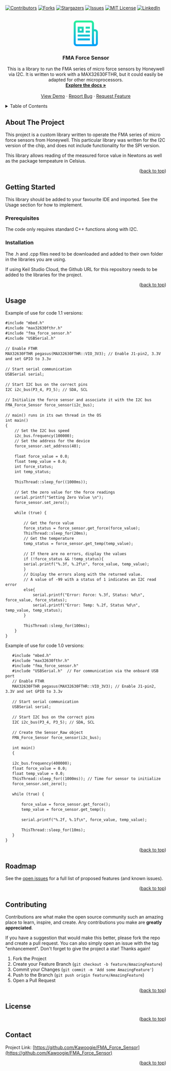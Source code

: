 <!-- Improved compatibility of back to top link: See: https://github.com/othneildrew/Best-README-Template/pull/73 -->
<a name="readme-top"></a>
<!-- -->



<!-- PROJECT SHIELDS -->
<!--
*** I'm using markdown "reference style" links for readability.
*** Reference links are enclosed in brackets [ ] instead of parentheses ( ).
*** See the bottom of this document for the declaration of the reference variables
*** for contributors-url, forks-url, etc. This is an optional, concise syntax you may use.
*** https://www.markdownguide.org/basic-syntax/#reference-style-links
-->
[![Contributors][contributors-shield]][contributors-url]
[![Forks][forks-shield]][forks-url]
[![Stargazers][stars-shield]][stars-url]
[![Issues][issues-shield]][issues-url]
[![MIT License][license-shield]][license-url]
[![LinkedIn][linkedin-shield]][linkedin-url]



<!-- PROJECT LOGO -->
<br />
<div align="center">
  <a href="https://github.com/Kawoogie/FMA_Force_Sensor">
    <img src="images/logo.png" alt="Logo" width="80" height="80">
  </a>

<h3 align="center">FMA Force Sensor</h3>

  <p align="center">
    This is a library to run the FMA series of micro force sensors by Honeywell via I2C. It is written to work with a MAX32630FTHR, but it could easily be adapted for other microprocessors.
    <br />
    <a href="https://github.com/Kawoogie/FMA_Force_Sensor"><strong>Explore the docs »</strong></a>
    <br />
    <br />
    <a href="https://github.com/Kawoogie/FMA_Force_Sensor">View Demo</a>
    ·
    <a href="https://github.com/Kawoogie/FMA_Force_Sensor/issues">Report Bug</a>
    ·
    <a href="https://github.com/Kawoogie/FMA_Force_Sensor/issues">Request Feature</a>
  </p>
</div>



<!-- TABLE OF CONTENTS -->
<details>
  <summary>Table of Contents</summary>
  <ol>
    <li>
      <a href="#about-the-project">About The Project</a>
      <ul>
        </ul>
    </li>
    <li>
      <a href="#getting-started">Getting Started</a>
      <ul>
        <li><a href="#prerequisites">Prerequisites</a></li>
        <li><a href="#installation">Installation</a></li>
      </ul>
    </li>
    <li><a href="#usage">Usage</a></li>
    <li><a href="#roadmap">Roadmap</a></li>
    <li><a href="#contributing">Contributing</a></li>
    <li><a href="#license">License</a></li>
    <li><a href="#contact">Contact</a></li>    
  </ol>
</details>



<!-- ABOUT THE PROJECT -->
## About The Project

This project is a custom library written to operate the FMA series of micro force sensors from Honeywell. This particular library was written for the I2C version of the chip, and does not include functionality for the SPI version.

This library allows reading of the measured force value in Newtons as well as the package tempeature in Celsius. 

<p align="right">(<a href="#readme-top">back to top</a>)</p>




<!-- GETTING STARTED -->
## Getting Started

This library should be added to your favourite IDE and imported. See the Usage section for how to implement.

### Prerequisites

The code only requires standard C++ functions along with I2C.


### Installation

The .h and .cpp files need to be downloaded and added to their own folder in the libraries you are using.

If using Keil Studio Cloud, the Github URL for this repository needs to be added to the libraries for the project.



<p align="right">(<a href="#readme-top">back to top</a>)</p>



<!-- USAGE EXAMPLES -->
## Usage


Example of use for code 1.1 versions:
```
#include "mbed.h"
#include "max32630fthr.h"
#include "fma_force_sensor.h"
#include "USBSerial.h"

// Enable FTHR
MAX32630FTHR pegasus(MAX32630FTHR::VIO_3V3); // Enable J1-pin2, 3.3V and set GPIO to 3.3v

// Start serial communication
USBSerial serial;

// Start I2C bus on the correct pins
I2C i2c_bus(P3_4, P3_5); // SDA, SCL

// Initialize the force sensor and associate it with the I2C bus
FMA_Force_Sensor force_sensor(i2c_bus);

// main() runs in its own thread in the OS
int main()
{
    // Set the I2C bus speed
    i2c_bus.frequency(100000);
    // Set the address for the device
    force_sensor.set_address(40);

    float force_value = 0.0;
    float temp_value = 0.0;
    int force_status;
    int temp_status;
    
    ThisThread::sleep_for((1000ms));
    
    // Set the zero value for the force readings
    serial.printf("Setting Zero Value \n");
    force_sensor.set_zero();

    while (true) {

        // Get the force value
        force_status = force_sensor.get_force(force_value);
        ThisThread::sleep_for(20ms);        
        // Get the temperature
        temp_status = force_sensor.get_temp(temp_value);
        
        // If there are no errors, display the values
        if (!force_status && !temp_status){
        serial.printf("%.3f, %.2f\n", force_value, temp_value);
        }
        // Display the errors along with the returned value.
        // A value of -99 with a status of 1 indicates an I2C read error
        else{
            serial.printf("Error: Force: %.3f, Status: %d\n", force_value, force_status);
            serial.printf("Error: Temp: %.2f, Status %d\n", temp_value, temp_status);
        }

        ThisThread::sleep_for(100ms);
    }
}

```


Example of use for code 1.0 versions:
```
   #include "mbed.h"
   #include "max32630fthr.h"
   #include "fma_force_sensor.h"
   #include "USBSerial.h"  // For communication via the onboard USB port
   // Enable FTHR
   MAX32630FTHR pegasus(MAX32630FTHR::VIO_3V3); // Enable J1-pin2, 3.3V and set GPIO to 3.3v
 
   // Start serial communication
   USBSerial serial;

   // Start I2C bus on the correct pins
   I2C i2c_bus(P3_4, P3_5); // SDA, SCL
 
   // Create the Sensor_Raw object
   FMA_Force_Sensor force_sensor(i2c_bus);
 
   int main()
   {
    
   i2c_bus.frequency(400000);
   float force_value = 0.0;
   float temp_value = 0.0;
   ThisThread::sleep_for((1000ms)); // Time for sensor to initialize
   force_sensor.set_zero();
 
   while (true) {

       force_value = force_sensor.get_force();
       temp_value = force_sensor.get_temp();
      
       serial.printf("%.2f, %.1f\n", force_value, temp_value);
       
       ThisThread::sleep_for(10ms);
   }
}

```

<p align="right">(<a href="#readme-top">back to top</a>)</p>



<!-- ROADMAP -->
## Roadmap

See the [open issues](https://github.com/Kawoogie/FMA_Force_Sensor/issues) for a full list of proposed features (and known issues).

<p align="right">(<a href="#readme-top">back to top</a>)</p>



<!-- CONTRIBUTING -->
## Contributing

Contributions are what make the open source community such an amazing place to learn, inspire, and create. Any contributions you make are **greatly appreciated**.

If you have a suggestion that would make this better, please fork the repo and create a pull request. You can also simply open an issue with the tag "enhancement".
Don't forget to give the project a star! Thanks again!

1. Fork the Project
2. Create your Feature Branch (`git checkout -b feature/AmazingFeature`)
3. Commit your Changes (`git commit -m 'Add some AmazingFeature'`)
4. Push to the Branch (`git push origin feature/AmazingFeature`)
5. Open a Pull Request

<p align="right">(<a href="#readme-top">back to top</a>)</p>



<!-- LICENSE -->

## License


<p align="right">(<a href="#readme-top">back to top</a>)</p>



<!-- CONTACT -->
## Contact
Project Link: [https://github.com/Kawoogie/FMA_Force_Sensor](https://github.com/Kawoogie/FMA_Force_Sensor)

<p align="right">(<a href="#readme-top">back to top</a>)</p>






<!-- MARKDOWN LINKS & IMAGES -->
<!-- https://www.markdownguide.org/basic-syntax/#reference-style-links -->
[contributors-shield]: https://img.shields.io/github/contributors/Kawoogie/FMA_Force_Sensor.svg?style=for-the-badge
[contributors-url]: https://github.com/Kawoogie/FMA_Force_Sensor/graphs/contributors
[forks-shield]: https://img.shields.io/github/forks/Kawoogie/FMA_Force_Sensor.svg?style=for-the-badge
[forks-url]: https://github.com/Kawoogie/FMA_Force_Sensor/network/members
[stars-shield]: https://img.shields.io/github/stars/Kawoogie/FMA_Force_Sensor.svg?style=for-the-badge
[stars-url]: https://github.com/Kawoogie/FMA_Force_Sensor/stargazers
[issues-shield]: https://img.shields.io/github/issues/Kawoogie/FMA_Force_Sensor.svg?style=for-the-badge
[issues-url]: https://github.com/Kawoogie/FMA_Force_Sensor/issues
[license-shield]: https://img.shields.io/github/license/Kawoogie/FMA_Force_Sensor.svg?style=for-the-badge
[license-url]: https://github.com/Kawoogie/FMA_Force_Sensor/blob/master/LICENSE.txt
[linkedin-shield]: https://img.shields.io/badge/-LinkedIn-black.svg?style=for-the-badge&logo=linkedin&colorB=555
[linkedin-url]: https://linkedin.com/in/lee-sikstrom-a6472a113
[product-screenshot]: images/screenshot.png
[Next.js]: https://img.shields.io/badge/next.js-000000?style=for-the-badge&logo=nextdotjs&logoColor=white
[Next-url]: https://nextjs.org/
[React.js]: https://img.shields.io/badge/React-20232A?style=for-the-badge&logo=react&logoColor=61DAFB
[React-url]: https://reactjs.org/
[Vue.js]: https://img.shields.io/badge/Vue.js-35495E?style=for-the-badge&logo=vuedotjs&logoColor=4FC08D
[Vue-url]: https://vuejs.org/
[Angular.io]: https://img.shields.io/badge/Angular-DD0031?style=for-the-badge&logo=angular&logoColor=white
[Angular-url]: https://angular.io/
[Svelte.dev]: https://img.shields.io/badge/Svelte-4A4A55?style=for-the-badge&logo=svelte&logoColor=FF3E00
[Svelte-url]: https://svelte.dev/
[Laravel.com]: https://img.shields.io/badge/Laravel-FF2D20?style=for-the-badge&logo=laravel&logoColor=white
[Laravel-url]: https://laravel.com
[Bootstrap.com]: https://img.shields.io/badge/Bootstrap-563D7C?style=for-the-badge&logo=bootstrap&logoColor=white
[Bootstrap-url]: https://getbootstrap.com
[JQuery.com]: https://img.shields.io/badge/jQuery-0769AD?style=for-the-badge&logo=jquery&logoColor=white
[JQuery-url]: https://jquery.com



